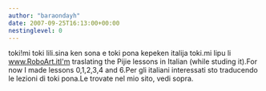 ```yaml
---
author: "baraondayh"
date: 2007-09-25T16:13:00+00:00
nestinglevel: 0
---
```

toki!mi toki lili.sina ken sona e toki pona kepeken italija toki.mi lipu li www.RoboArt.itI'm traslating the Pijie lessons in Italian (while studing it).For now I made lessons 0,1,2,3,4 and 6.Per gli italiani interessati sto traducendo le lezioni di toki pona.Le trovate nel mio sito, vedi sopra.